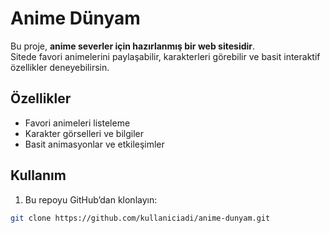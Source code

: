 # Anime Dünyam

Bu proje, **anime severler için hazırlanmış bir web sitesidir**.  
Sitede favori animelerini paylaşabilir, karakterleri görebilir ve basit interaktif özellikler deneyebilirsin.

## Özellikler
- Favori animeleri listeleme  
- Karakter görselleri ve bilgiler  
- Basit animasyonlar ve etkileşimler  

## Kullanım
1. Bu repoyu GitHub’dan klonlayın:
```bash
git clone https://github.com/kullaniciadi/anime-dunyam.git
